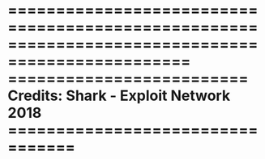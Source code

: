 =================================================================================================
========================= Credits: Shark - Exploit Network 2018 =================================
=================================================================================================
